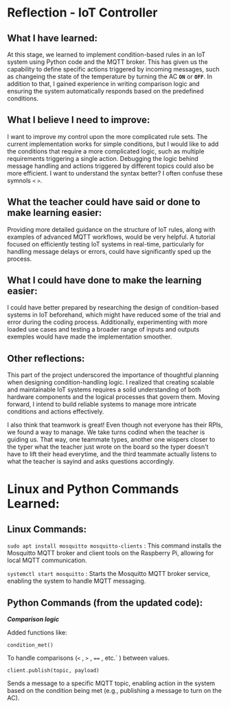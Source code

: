 # Reflection - IoT Controller

## What I have learned: 

At this stage, we learned to implement condition-based rules in an IoT system using Python code and the MQTT broker. This has given us the capability to define specific actions triggered by incoming messages, such as changeing the state of the temperature  by turning the AC __`ON`__ or __`OFF`__. In addition to that, I gained experience in writing comparison logic and ensuring the system automatically responds based on the predefined conditions.

## What I believe I need to improve: 

I want to improve my control upon the more complicated rule sets. The current implementation works for simple conditions, but I would like to add the conditions that require a more complicated logic, such as multiple requirements triggering a single action. Debugging the logic behind message handling and actions triggered by different topics could also be more efficient.
I want to understand the syntax better? I often confuse these symnols `<` `>`.

## What the teacher could have said or done to make learning easier: 

Providing more detailed guidance on the structure of IoT rules, along with examples of advanced MQTT workflows, would be very helpful. A tutorial focused on efficiently testing IoT systems in real-time, particularly for handling message delays or errors, could have significantly sped up the process.

## What I could have done to make the learning easier: 

I could have better prepared by researching the design of condition-based systems in IoT beforehand, which might have reduced some of the trial and error during the coding process. Additionally, experimenting with more loaded use cases and testing a broader range of inputs and outputs exemples would have made the implementation smoother.

## Other reflections: 

This part of the project underscored the importance of thoughtful planning when designing condition-handling logic. I realized that creating scalable and maintainable IoT systems requires a solid understanding of both hardware components and the logical processes that govern them. Moving forward, I intend to build reliable systems to manage more intricate conditions and actions effectively.

I also think that teamwork is great! Even though not everyone has their RPIs, we found a way to manage. We take turns codind when the teacher is guiding us. That way, one teammate types, another one wispers closer to the typer what the teacher just wrote on the board so the typer doesn't have to lift their head everytime, and the third teammate actually listens to what the teacher is sayind and asks questions accordingly.

# Linux and Python Commands Learned:

## Linux Commands:
`sudo apt install mosquitto mosquitto-clients` : This command installs the Mosquitto MQTT broker and client tools on the Raspberry Pi, allowing for local MQTT communication.
      
`systemctl start mosquitto` : Starts the Mosquitto MQTT broker service, enabling the system to handle MQTT messaging.

## Python Commands (from the updated code):

***Comparison logic*** 

Added functions like:
```
condition_met()
```
To handle comparisons (`<` , `>` , `==` , etc.` )  between values.

`client.publish(topic, payload)` 

Sends a message to a specific MQTT topic, enabling action in the system based on the condition being met (e.g., publishing a message to turn on the AC).
